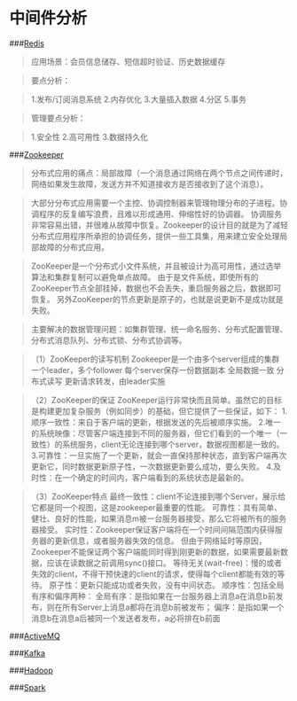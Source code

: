 # 中间件分析

###[Redis](https://redis.io/documentation)
>应用场景：会员信息储存、短信超时验证、历史数据缓存

>要点分析：

>1.发布/订阅消息系统
>2.内存优化
>3.大量插入数据
>4.分区
>5.事务

>管理要点分析：

>1.安全性
>2.高可用性
>3.数据持久化

###[Zookeeper](http://blog.csdn.net/tswisdom/article/details/41522069)

>分布式应用的痛点：局部故障（一个消息通过网络在两个节点之间传递时，网络如果发生故障，发送方并不知道接收方是否接收到了这个消息）。

>大部分分布式应用需要一个主控、协调控制器来管理物理分布的子进程。协调程序的反复编写浪费，且难以形成通用、伸缩性好的协调器。
>协调服务非常容易出错，并很难从故障中恢复。Zookeeper的设计目的就是为了减轻分布式应用程序所承担的协调任务，提供一些工具集，用来建立安全处理局部故障的分布式应用。

>ZooKeeper是一个分布式小文件系统，并且被设计为高可用性，通过选举算法和集群复制可以避免单点故障。
>由于是文件系统，即使所有的ZooKeeper节点全部挂掉，数据也不会丢失，重启服务器之后，数据即可恢复。
>另外ZooKeeper的节点更新是原子的，也就是说更新不是成功就是失败。

>主要解决的数据管理问题：如集群管理、统一命名服务、分布式配置管理、分布式消息队列、分布式锁、分布式协调等。

>（1）ZooKeeper的读写机制
>Zookeeper是一个由多个server组成的集群
>一个leader，多个follower
>每个server保存一份数据副本
>全局数据一致
>分布式读写
>更新请求转发，由leader实施

>（2）ZooKeeper的保证
>ZooKeeper运行非常快而且简单。虽然它的目标是构建更加复杂服务（例如同步）的基础，但它提供了一些保证，如下：
>1.顺序一致性：来自于客户端的更新，根据发送的先后被顺序实施。
>2.唯一的系统映像：尽管客户端连接到不同的服务器，但它们看到的一个唯一（一致性）的系统服务，client无论连接到哪个server，数据视图都是一致的。
>3.可靠性：一旦实施了一个更新，就会一直保持那种状态，直到客户端再次更新它，同时数据更新原子性，一次数据更新要么成功，要么失败。
>4.及时性：在一个确定的时间内，客户端看到的系统状态是最新的。

>（3）ZooKeeper特点
>最终一致性：client不论连接到哪个Server，展示给它都是同一个视图，这是zookeeper最重要的性能。
>可靠性：具有简单、健壮、良好的性能，如果消息m被一台服务器接受，那么它将被所有的服务器接受。
>实时性：Zookeeper保证客户端将在一个时间间隔范围内获得服务器的更新信息，或者服务器失效的信息。 但由于网络延时等原因，Zookeeper不能保证两个客户端能同时得到刚更新的数据，如果需要最新数据，应该在读数据之前调用sync()接口。
>等待无关(wait-free)：慢的或者失效的client，不得干预快速的client的请求，使得每个client都能有效的等待。
>原子性：更新只能成功或者失败，没有中间状态。
>顺序性：包括全局有序和偏序两种：
>全局有序：是指如果在一台服务器上消息a在消息b前发布，则在所有Server上消息a都将在消息b前被发布；
>偏序：是指如果一个消息b在消息a后被同一个发送者发布，a必将排在b前面

###[ActiveMQ](http://activemq.apache.org/)

###[Kafka](http://kafka.apache.org/)

###[Hadoop](http://hadoop.apache.org/)

###[Spark](http://spark.apache.org/)
